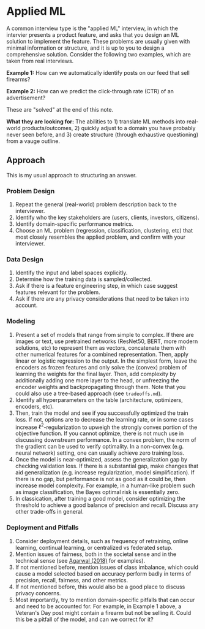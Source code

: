 # Applied ML

A common interview type is the "applied ML" interview, in which the intervier presents a product feature, and asks that you design an ML solution to implement the feature. These problems are usually given with minimal information or structure, and it is up to you to design a comprehensive solution. Consider the following two examples, which are taken from real interviews.

**Example 1:** How can we automatically identify posts on our feed that sell firearms?

**Example 2:** How can we predict the click-through rate (CTR) of an advertisement?

These are "solved" at the end of this note.

**What they are looking for:** The abilities to 1) translate ML methods into real-world products/outcomes, 2) quickly adjust to a domain you have probably never seen before, and 3) create structure (through exhaustive questioning) from a vauge outline.

## Approach

This is my usual approach to structuring an answer.

### Problem Design

1. Repeat the general (real-world) problem description back to the interviewer.
2. Identify who the key stakeholders are (users, clients, investors, citizens).
3. Identify domain-specific performance metrics.
4. Choose an ML problem (regression, classification, clustering, etc) that most closely resembles the applied problem, and confirm with your interviewer.

### Data Design

1. Identify the input and label spaces explicitly.
2. Determine how the training data is sampled/collected.
3. Ask if there is a feature engineering step, in which case suggest features relevant for the problem.
4. Ask if there are any privacy considerations that need to be taken into account.

### Modeling

1. Present a set of models that range from simple to complex. If there are images or text, use pretrained networks (ResNet50, BERT, more modern solutions, etc) to represent them as vectors, concatenate them with other numerical features for a combined representation. Then, apply linear or logistic regression to the output. In the simplest form, leave the encoders as frozen features and only solve the (convex) problem of learning the weights for the final layer. Then, add complexity by additionally adding one more layer to the head, or unfreezing the encoder weights and backpropagating through them. Note that you could also use a tree-based approach (see `tradeoffs.md`).
2. Identify all hyperparameters on the table (architecture, optimizers, encoders, etc).
3. Then, train the model and see if you successfully optimized the train loss. If not, options are to decrease the learning rate, or in some cases increase $\ell^2$-regularization to upweigh the strongly convex portion of the objective function. If you cannot optimize, there is not much use in discussing downstream performance. In a convex problem, the norm of the gradient can be used to verify optimality. In a non-convex (e.g. neural network) setting, one can usually achieve zero training loss.
4. Once the model is near-optimized, assess the generalization gap by checking validation loss. If there is a substantial gap, make changes that aid generalization (e.g. increase regularization, model simplification). If there is no gap, but performance is not as good as it could be, then increase model complexity. For example, in a human-like problem such as image classification, the Bayes optimal risk is essentially zero.
5. In classication, after training a good model, consider optimizing the threshold to achieve a good balance of precision and recall. Discuss any other trade-offs in general.

### Deployment and Pitfalls

1. Consider deployment details, such as frequency of retraining, online learning, continual learning, or centralized vs federated setup.
2. Mention issues of fairness, both in the societal sense and in the technical sense (see [Agarwal (2018)](https://icml.cc/Conferences/2018/Schedule?showEvent=2361) for examples).
3. If not mentioned before, mention issues of class imbalance, which could cause a model selected based on accuracy perform badly in terms of precision, recall, fairness, and other metrics.
4. If not mentioned before, this would also be a good place to discuss privacy concerns.
5. Most importantly, try to mention domain-specific pitfalls that can occur and need to be accounted for. For example, in Example 1 above, a Veteran's Day post might contain a firearm but not be selling it. Could this be a pitfall of the model, and can we correct for it?
